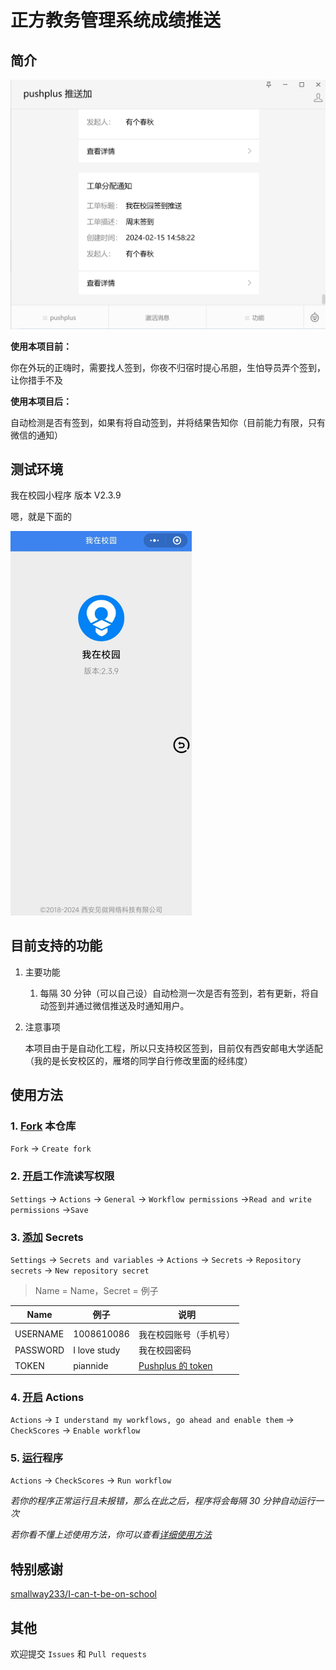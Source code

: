 # 正方教务管理系统成绩推送



## 简介
<img src="https://github.com/slnll/wobuzaixiaoyuan/blob/main/img/0.png?raw=true" style="zoom:60%;" />

**使用本项目前：**

你在外玩的正嗨时，需要找人签到，你夜不归宿时提心吊胆，生怕导员弄个签到，让你措手不及

**使用本项目后：**

自动检测是否有签到，如果有将自动签到，并将结果告知你（目前能力有限，只有微信的通知）



## 测试环境

我在校园小程序 版本 V2.3.9

嗯，就是下面的

<img src="https://github.com/slnll/wobuzaixiaoyuan/blob/main/img/1.jpg?raw=true" style="zoom:60%;" />



## 目前支持的功能

1. 主要功能

   1. 每隔 30 分钟（可以自己设）自动检测一次是否有签到，若有更新，将自动签到并通过微信推送及时通知用户。

2. 注意事项

   本项目由于是自动化工程，所以只支持校区签到，目前仅有西安邮电大学适配（我的是长安校区的，雁塔的同学自行修改里面的经纬度）



## 使用方法

### 1. [Fork](https://github.com/NianBroken/ZFCheckScores/fork "Fork") 本仓库

`Fork` → `Create fork`

### 2. [开启](https://github.com/kekeaiaixueer/ZFCheckScores/settings/actions "开启")工作流读写权限

`Settings` → `Actions` → `General` → `Workflow permissions` →`Read and write permissions` →`Save`

### 3. [添加](https://github.com/kekeaiaixueer/ZFCheckScores/settings/secrets/actions "添加") Secrets

`Settings` → `Secrets and variables` → `Actions` → `Secrets` → `Repository secrets` → `New repository secret`

> Name = Name，Secret = 例子

| Name     | 例子         | 说明                                                         |
| -------- | ------------ | ------------------------------------------------------------ |
|          |              |                                                              |
| USERNAME | 1008610086   | 我在校园账号（手机号）                                       |
| PASSWORD | I love study | 我在校园密码                                                 |
| TOKEN    | piannide     | [Pushplus 的 token](https://www.pushplus.plus/doc/guide/openApi.html#_1-%E8%8E%B7%E5%8F%96token "Pushplus 的 token") |

### 4. [开启](https://github.com/kekeaiaixueer/ZFCheckScores/actions "开启") Actions

`Actions` → `I understand my workflows, go ahead and enable them` → `CheckScores` → `Enable workflow`

### 5. [运行](https://github.com/kekeaiaixueer/ZFCheckScores/actions/workflows/main.yml "运行")程序

`Actions` → `CheckScores` → `Run workflow`

_若你的程序正常运行且未报错，那么在此之后，程序将会每隔 30 分钟自动运行一次_

_若你看不懂上述使用方法，你可以查看[详细使用方法](https://github.com/NianBroken/ZFCheckScores/blob/main/DetailedUsage.md "详细使用方法")_



## 特别感谢

[smallway233/I-can-t-be-on-school](https://github.com/smallway233/I-can-t-be-on-school)

## 其他

欢迎提交 `Issues` 和 `Pull requests`

